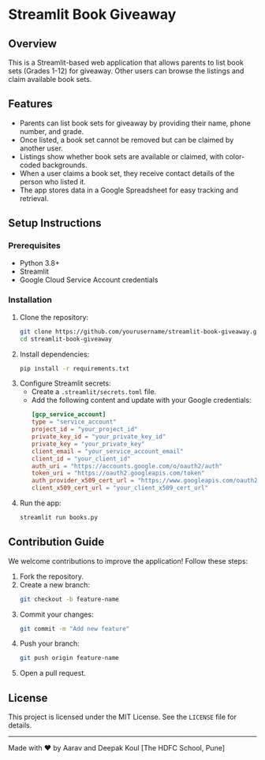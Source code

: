 # Streamlit Book Giveaway

## Overview
This is a Streamlit-based web application that allows parents to list book sets (Grades 1-12) for giveaway. Other users can browse the listings and claim available book sets.

## Features
- Parents can list book sets for giveaway by providing their name, phone number, and grade.
- Once listed, a book set cannot be removed but can be claimed by another user.
- Listings show whether book sets are available or claimed, with color-coded backgrounds.
- When a user claims a book set, they receive contact details of the person who listed it.
- The app stores data in a Google Spreadsheet for easy tracking and retrieval.

## Setup Instructions
### Prerequisites
- Python 3.8+
- Streamlit
- Google Cloud Service Account credentials

### Installation
1. Clone the repository:
   ```sh
   git clone https://github.com/yourusername/streamlit-book-giveaway.git
   cd streamlit-book-giveaway
   ```
2. Install dependencies:
   ```sh
   pip install -r requirements.txt
   ```
3. Configure Streamlit secrets:
   - Create a `.streamlit/secrets.toml` file.
   - Add the following content and update with your Google credentials:
     ```toml
     [gcp_service_account]
     type = "service_account"
     project_id = "your_project_id"
     private_key_id = "your_private_key_id"
     private_key = "your_private_key"
     client_email = "your_service_account_email"
     client_id = "your_client_id"
     auth_uri = "https://accounts.google.com/o/oauth2/auth"
     token_uri = "https://oauth2.googleapis.com/token"
     auth_provider_x509_cert_url = "https://www.googleapis.com/oauth2/v1/certs"
     client_x509_cert_url = "your_client_x509_cert_url"
     ```
4. Run the app:
   ```sh
   streamlit run books.py
   ```

## Contribution Guide
We welcome contributions to improve the application! Follow these steps:
1. Fork the repository.
2. Create a new branch:
   ```sh
   git checkout -b feature-name
   ```
3. Commit your changes:
   ```sh
   git commit -m "Add new feature"
   ```
4. Push your branch:
   ```sh
   git push origin feature-name
   ```
5. Open a pull request.

## License
This project is licensed under the MIT License. See the `LICENSE` file for details.

---
Made with ❤️ by Aarav and Deepak Koul [The HDFC School, Pune]

